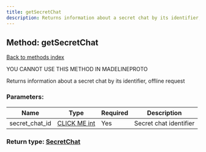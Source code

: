 ```yaml
---
title: getSecretChat
description: Returns information about a secret chat by its identifier, offline request
---
```

## Method: getSecretChat  
[Back to methods index](index.md)


YOU CANNOT USE THIS METHOD IN MADELINEPROTO


Returns information about a secret chat by its identifier, offline request

### Parameters:

| Name     |    Type       | Required | Description |
|----------|---------------|----------|-------------|
|secret\_chat\_id|[CLICK ME int](../types/int.md) | Yes|Secret chat identifier|


### Return type: [SecretChat](../types/SecretChat.md)

